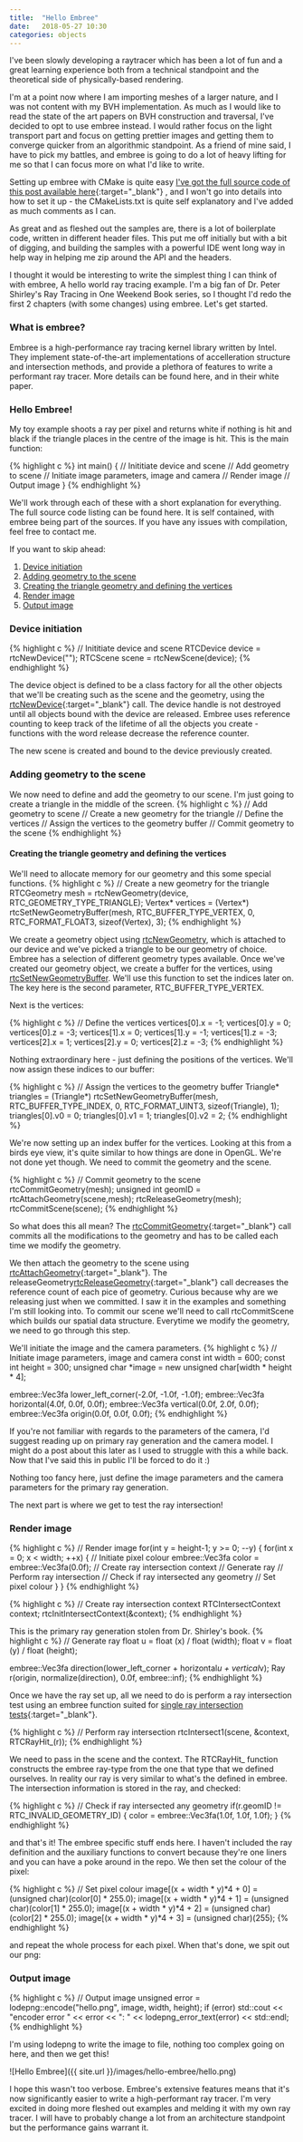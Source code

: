```yaml
---
title:  "Hello Embree"
date:   2018-05-27 10:30
categories: objects
---
```


I've been slowly developing a raytracer which has been a lot of fun and a great learning experience both from a technical standpoint and the theoretical side of physically-based rendering.

I'm at a point now where I am importing meshes of a larger nature, and I was not content with my BVH implementation. As much as I would like to read the state of the art papers on BVH construction and traversal, I've decided to opt to use embree instead. I would rather focus on the light transport part and focus on getting prettier images and getting them to converge quicker from an algorithmic standpoint. As a friend of mine said, I have to pick my battles, and embree is going to do a lot of heavy lifting for me so that I can focus more on what I'd like to write.

Setting up embree with CMake is quite easy [I've got the full source code of this post available here](https://bitbucket.org/dgouder/embree-renderer/src/master/){:target="_blank"}	, and I won't go into details into how to set it up - the CMakeLists.txt is quite self explanatory and I've added as much comments as I can.

As great and as fleshed out the samples are, there is a lot of boilerplate code, written in different header files. This put me off initially but with a bit of digging, and building the samples with a powerful IDE went long way in help way in helping me zip around the API and the headers. 

I thought it would be interesting to write the simplest thing I can think of with embree, A hello world ray tracing example. I'm a big fan of Dr. Peter Shirley's Ray Tracing in One Weekend Book series, so I thought I'd redo the first 2 chapters (with some changes) using embree. Let's get started.


### What is embree?

Embree is a high-performance ray tracing kernel library written by Intel. They implement state-of-the-art implementations of accelleration structure and intersection methods, and provide a plethora of features to write a performant ray tracer. More details can be found here, and in their white paper.


### Hello Embree!

My toy example shoots a ray per pixel and returns white if nothing is hit and black if the triangle places in the centre of the image is hit. This is the main function: 

{% highlight c %}
int main()
{
    // Inititiate device and scene
    // Add geometry to scene
    // Initiate image parameters, image and camera
    // Render image
    // Output image
}
{% endhighlight %}

We'll work through each of these with a short explanation for everything. The full source code listing can be found here. It is self contained, with embree being part of the sources. If you have any issues with compilation, feel free to contact me.

If you want to skip ahead:
1. [Device initiation](#device-initiation)
2. [Adding geometry to the scene](#adding-geometry-to-the-scene)
3. [Creating the triangle geometry and defining the vertices](#creating-the-triangle-geometry-and-defining-the-vertices)
4. [Render image](#render-image)
5. [Output image](#output-image)


### Device initiation 

{% highlight c %}
// Inititiate device and scene
RTCDevice device = rtcNewDevice("");
RTCScene scene = rtcNewScene(device);
{% endhighlight %}

The device object is defined to be a class factory for all the other objects that we'll be creating such as the scene and the geometry, using the [rtcNewDevice](https://embree.github.io/api.html#rtcnewdevice){:target="_blank"} call. The device handle is not destroyed until all objects bound with the device are released. Embree uses reference counting to keep track of the lifetime of all the objects you create - functions with the word release decrease the reference counter.

The new scene is created and bound to the device previously created.


### Adding geometry to the scene

We now need to define and add the geometry to our scene. I'm just going to create a triangle in the middle of the screen.
{% highlight c %}
// Add geometry to scene
    // Create a new geometry for the triangle
    // Define the vertices
    // Assign the vertices to the geometry buffer
    // Commit geometry to the scene
{% endhighlight %}


#### Creating the triangle geometry and defining the vertices

We'll need to allocate memory for our geometry and this some special functions.
{% highlight c %}
// Create a new geometry for the triangle
RTCGeometry mesh = rtcNewGeometry(device, RTC_GEOMETRY_TYPE_TRIANGLE);
Vertex* vertices = (Vertex*) rtcSetNewGeometryBuffer(mesh, RTC_BUFFER_TYPE_VERTEX, 0, RTC_FORMAT_FLOAT3, sizeof(Vertex), 3);
{% endhighlight %}

We create a geometry object using [rtcNewGeometry](https://embree.github.io/api.html#rtcnewgeometry), which is attached to our device and we've picked a triangle to be our geometry of choice. Embree has a selection of different geometry types available. Once we've created our geometry object, we create a buffer for the vertices, using [rtcSetNewGeometryBuffer](https://embree.github.io/api.html#rtcsetnewgeometrybuffer). We'll use this function to set the indices later on. The key here is the second parameter, RTC_BUFFER_TYPE_VERTEX. 

Next is the vertices:

{% highlight c %}
// Define the vertices
vertices[0].x = -1; vertices[0].y =  0; vertices[0].z = -3;
vertices[1].x =  0; vertices[1].y = -1; vertices[1].z = -3;
vertices[2].x =  1; vertices[2].y =  0; vertices[2].z = -3;
{% endhighlight %}

Nothing extraordinary here - just defining the positions of the vertices. We'll now assign these indices to our buffer:

{% highlight c %}
// Assign the vertices to the geometry buffer
Triangle* triangles = (Triangle*) rtcSetNewGeometryBuffer(mesh, RTC_BUFFER_TYPE_INDEX, 0, RTC_FORMAT_UINT3, sizeof(Triangle), 1);
triangles[0].v0 = 0; triangles[0].v1 = 1; triangles[0].v2 = 2;
{% endhighlight %}

We're now setting up an index buffer for the vertices. Looking at this from a birds eye view, it's quite similar to how things are done in OpenGL. We're not done yet though. We need to commit the geometry and the scene.

{% highlight c %}
// Commit geometry to the scene
rtcCommitGeometry(mesh);
unsigned int geomID = rtcAttachGeometry(scene,mesh);
rtcReleaseGeometry(mesh);
rtcCommitScene(scene);
{% endhighlight %}

So what does this all mean? The [rtcCommitGeometry](https://embree.github.io/api.html#rtccommitgeometry){:target="_blank"} call commits all the modifications to the geometry and has to be called each time we modify the geometry.

We then attach the geometry to the scene using [rtcAttachGeometry](https://embree.github.io/api.html#rtcattachgeometry){:target="_blank"}. The releaseGeometry[rtcReleaseGeometry](https://embree.github.io/api.html#rtcreleasegeometry){:target="_blank"} call decreases the reference count of each pice of geometry. Curious because why are we releasing just when we committed. I saw it in the examples and something I'm still looking into. To commit our scene we'll need to call rtcCommitScene which builds our spatial data structure. Everytime we modify the geometry, we need to go through this step.

We'll initiate the image and the camera parameters.
{% highlight c %}
// Initiate image parameters, image and camera
const int width = 600;
const int height = 300;
unsigned char *image = new unsigned char[width * height * 4];

embree::Vec3fa lower_left_corner(-2.0f, -1.0f, -1.0f);
embree::Vec3fa horizontal(4.0f, 0.0f, 0.0f);
embree::Vec3fa vertical(0.0f, 2.0f, 0.0f);
embree::Vec3fa origin(0.0f, 0.0f, 0.0f);
{% endhighlight %}

If you're not familiar with regards to the parameters of the camera, I'd suggest reading up on primary ray generation and the camera model. I might do a post about this later as I used to struggle with this a while back. Now that I've said this in public I'll be forced to do it :)

Nothing too fancy here, just define the image parameters and the camera parameters for the primary ray generation.

The next part is where we get to test the ray intersection!


### Render image 

{% highlight c %}
// Render image
for(int y = height-1; y >= 0; --y)
{
    for(int x = 0; x < width; ++x)
    {
        // Initiate pixel colour
        embree::Vec3fa color = embree::Vec3fa(0.0f);
        // Create ray intersection context
        // Generate ray
        // Perform ray intersection
        // Check if ray intersected any geometry
        // Set pixel colour
    }
}
{% endhighlight %}

{% highlight c %}
// Create ray intersection context
RTCIntersectContext context;
rtcInitIntersectContext(&context);
{% endhighlight %}

This is the primary ray generation stolen from Dr. Shirley's book.
{% highlight c %}
// Generate ray
float u = float (x) / float (width);
float v = float (y) / float (height);

embree::Vec3fa direction(lower_left_corner + horizontal*u + vertical*v);
Ray r(origin, normalize(direction), 0.0f, embree::inf);
{% endhighlight %}

Once we have the ray set up, all we need to do is perform a ray intersection test using an embree function suited for [single ray intersection tests](https://embree.github.io/api.html#rtcintersect1){:target="_blank"}.

{% highlight c %}
// Perform ray intersection
rtcIntersect1(scene, &context, RTCRayHit_(r));
{% endhighlight %}

We need to pass in the scene and the context. The RTCRayHit_ function constructs the embree ray-type from the one that type that we defined ourselves. In reality our ray is very similar to what's the defined in embree. The intersection information is stored in the ray, and checked:

{% highlight c %}
// Check if ray intersected any geometry
if(r.geomID != RTC_INVALID_GEOMETRY_ID)
{
    color = embree::Vec3fa(1.0f, 1.0f, 1.0f);
}
{% endhighlight %}

and that's it! The embree specific stuff ends here. I haven't included the ray definition and the auxiliary functions to convert because they're one liners and you can have a poke around in the repo. We then set the colour of the pixel:

{% highlight c %}
// Set pixel colour
image[(x + width * y)*4 + 0] = (unsigned char)(color[0] * 255.0);
image[(x + width * y)*4 + 1] = (unsigned char)(color[1] * 255.0);
image[(x + width * y)*4 + 2] = (unsigned char)(color[2] * 255.0);
image[(x + width * y)*4 + 3] = (unsigned char)(255);
{% endhighlight %}

and repeat the whole process for each pixel. When that's done, we spit out our png:


### Output image
{% highlight c %}
// Output image
unsigned error = lodepng::encode("hello.png", image, width, height);
if (error) std::cout << "encoder error " << error << ": " << lodepng_error_text(error) << std::endl;
{% endhighlight %}

I'm using lodepng to write the image to file, nothing too complex going on here, and then we get this!

![Hello Embree]({{ site.url }}/images/hello-embree/hello.png)

I hope this wasn't too verbose. Embree's extensive features means that it's now significantly easier to write a high-performant ray tracer. I'm very excited in doing more fleshed out examples and melding it with my own ray tracer. I will have to probably change a lot from an architecture standpoint but the performance gains warrant it.


